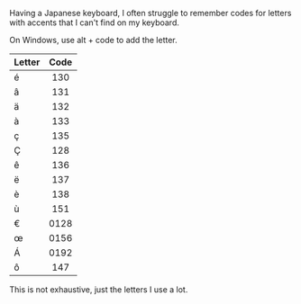 Having a Japanese keyboard, I often struggle to remember codes for letters with accents that I can't find on my keyboard.

On Windows, use alt + code to add the letter.

| Letter        | Code          |
| ------------- |:-------------:|
| é    | 130  |
| â    | 131  |
| ä    | 132  |
| à    | 133  |
| ç    | 135  |
| Ç    | 128  |
| ê    | 136  |
| ë    | 137  |
| è    | 138  |
| ù    | 151  |
| €    | 0128 |
| œ    | 0156 |
| Á    | 0192 |
| ô    | 147 |


This is not exhaustive, just the letters I use a lot. 